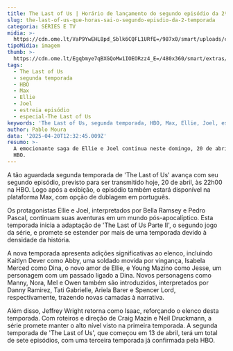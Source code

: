 ```yaml
---
title: The Last of Us | Horário de lançamento do segundo episódio da 2ª temporada
slug: the-last-of-us-que-horas-sai-o-segundo-episdio-da-2-temporada
categoria: SÉRIES E TV
midia: >-
  https://cdn.ome.lt/VaP9YwEHL8pd_Sblk6CQFL1URfE=/987x0/smart/uploads/conteudo/fotos/lastofussegundatemporada_9mRIiem.jpg
tipoMidia: imagem
thumb: >-
  https://cdn.ome.lt/Egqbmye7qBXGQoMw1IOEORzz4_E=/480x360/smart/extras/conteudos/lastofussegundatemporada_z8XtUrt.jpg
tags:
  - The Last of Us
  - segunda temporada
  - HBO
  - Max
  - Ellie
  - Joel
  - estreia episódio
  - especial-The Last of Us
keywords: 'The Last of Us, segunda temporada, HBO, Max, Ellie, Joel, estreia episódio'
author: Pablo Moura
data: '2025-04-20T12:32:45.009Z'
resumo: >-
  A emocionante saga de Ellie e Joel continua neste domingo, 20 de abril, na
  HBO.
---
```


A tão aguardada segunda temporada de 'The Last of Us' avança com seu segundo episódio, previsto para ser transmitido hoje, 20 de abril, às 22h00 na HBO. Logo após a exibição, o episódio também estará disponível na plataforma Max, com opção de dublagem em português.

Os protagonistas Ellie e Joel, interpretados por Bella Ramsey e Pedro Pascal, continuam suas aventuras em um mundo pós-apocalíptico. Esta temporada inicia a adaptação de 'The Last of Us Parte II', o segundo jogo da série, e promete se estender por mais de uma temporada devido à densidade da história.

A nova temporada apresenta adições significativas ao elenco, incluindo Kaitlyn Dever como Abby, uma soldado movida por vingança, Isabela Merced como Dina, o novo amor de Ellie, e Young Mazino como Jesse, um personagem com um passado ligado a Dina. Novos personagens como Manny, Nora, Mel e Owen também são introduzidos, interpretados por Danny Ramirez, Tati Gabrielle, Ariela Barer e Spencer Lord, respectivamente, trazendo novas camadas à narrativa.

Além disso, Jeffrey Wright retorna como Isaac, reforçando o elenco desta temporada. Com roteiros e direção de Craig Mazin e Neil Druckmann, a série promete manter o alto nível visto na primeira temporada. A segunda temporada de 'The Last of Us', que começou em 13 de abril, terá um total de sete episódios, com uma terceira temporada já confirmada pela HBO.
